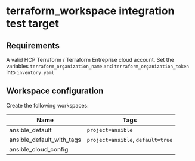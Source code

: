 # terraform_workspace integration test target

## Requirements

A valid HCP Terraform / Terraform Entreprise cloud account.
Set the variables `terraform_organization_name` and `terraform_organization_token` into `inventory.yaml`


## Workspace configuration

Create the following workspaces:

| **Name** | **Tags** |
| -------------- | --------------------- |
| ansible_default | `project=ansible` |
| ansible_default_with_tags | `project=ansible`, `default=true` |
| ansible_cloud_config |  |

